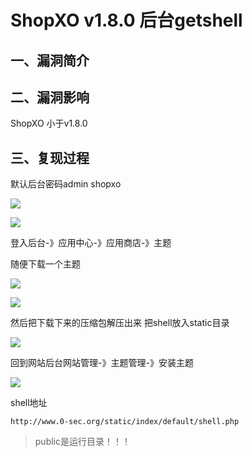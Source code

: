 ShopXO v1.8.0 后台getshell
==========================

一、漏洞简介
------------

二、漏洞影响
------------

ShopXO 小于v1.8.0

三、复现过程
------------

默认后台密码admin shopxo

![](/Users/aresx/Documents/VulWiki/.resource/ShopXOv1.8.0后台getshell/media/rId24.png)

![](/Users/aresx/Documents/VulWiki/.resource/ShopXOv1.8.0后台getshell/media/rId25.png)

登入后台-》应用中心-》应用商店-》主题

随便下载一个主题

![](/Users/aresx/Documents/VulWiki/.resource/ShopXOv1.8.0后台getshell/media/rId26.png)

![](/Users/aresx/Documents/VulWiki/.resource/ShopXOv1.8.0后台getshell/media/rId27.png)

然后把下载下来的压缩包解压出来 把shell放入static目录

![](/Users/aresx/Documents/VulWiki/.resource/ShopXOv1.8.0后台getshell/media/rId28.png)

回到网站后台网站管理-》主题管理-》安装主题

![](/Users/aresx/Documents/VulWiki/.resource/ShopXOv1.8.0后台getshell/media/rId29.png)

shell地址

    http://www.0-sec.org/static/index/default/shell.php

> public是运行目录！！！
